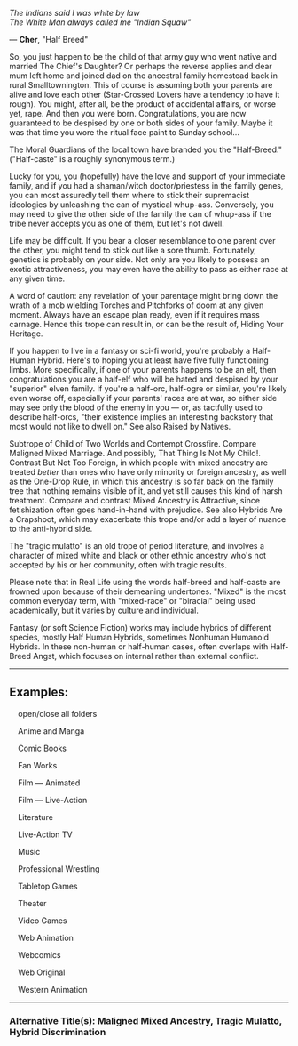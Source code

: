 _The Indians said I was white by law  
The White Man always called me "Indian Squaw"_

— **Cher**, "Half Breed"

So, you just happen to be the child of that army guy who went native and married The Chief's Daughter? Or perhaps the reverse applies and dear mum left home and joined dad on the ancestral family homestead back in rural Smalltownington. This of course is assuming both your parents are alive and love each other (Star-Crossed Lovers have a tendency to have it rough). You might, after all, be the product of accidental affairs, or worse yet, rape. And then you were born. Congratulations, you are now guaranteed to be despised by one or both sides of your family. Maybe it was that time you wore the ritual face paint to Sunday school...

The Moral Guardians of the local town have branded you the "Half-Breed." ("Half-caste" is a roughly synonymous term.)

Lucky for you, you (hopefully) have the love and support of your immediate family, and if you had a shaman/witch doctor/priestess in the family genes, you can most assuredly tell them where to stick their supremacist ideologies by unleashing the can of mystical whup-ass. Conversely, you may need to give the other side of the family the can of whup-ass if the tribe never accepts you as one of them, but let's not dwell.

Life may be difficult. If you bear a closer resemblance to one parent over the other, you might tend to stick out like a sore thumb. Fortunately, genetics is probably on your side. Not only are you likely to possess an exotic attractiveness, you may even have the ability to pass as either race at any given time.

A word of caution: any revelation of your parentage might bring down the wrath of a mob wielding Torches and Pitchforks of doom at any given moment. Always have an escape plan ready, even if it requires mass carnage. Hence this trope can result in, or can be the result of, Hiding Your Heritage.

If you happen to live in a fantasy or sci-fi world, you're probably a Half-Human Hybrid. Here's to hoping you at least have five fully functioning limbs. More specifically, if one of your parents happens to be an elf, then congratulations you are a half-elf who will be hated and despised by your "superior" elven family. If you're a half-orc, half-ogre or similar, you're likely even worse off, especially if your parents' races are at war, so either side may see only the blood of the enemy in you — or, as tactfully used to describe half-orcs, "their existence implies an interesting backstory that most would not like to dwell on." See also Raised by Natives.

Subtrope of Child of Two Worlds and Contempt Crossfire. Compare Maligned Mixed Marriage. And possibly, That Thing Is Not My Child!. Contrast But Not Too Foreign, in which people with mixed ancestry are treated _better_ than ones who have only minority or foreign ancestry, as well as the One-Drop Rule, in which this ancestry is so far back on the family tree that nothing remains visible of it, and yet still causes this kind of harsh treatment. Compare and contrast Mixed Ancestry is Attractive, since fetishization often goes hand-in-hand with prejudice. See also Hybrids Are a Crapshoot, which may exacerbate this trope and/or add a layer of nuance to the anti-hybrid side.

The "tragic mulatto" is an old trope of period literature, and involves a character of mixed white and black or other ethnic ancestry who's not accepted by his or her community, often with tragic results.

Please note that in Real Life using the words half-breed and half-caste are frowned upon because of their demeaning undertones. "Mixed" is the most common everyday term, with "mixed-race" or "biracial" being used academically, but it varies by culture and individual.

Fantasy (or soft Science Fiction) works may include hybrids of different species, mostly Half Human Hybrids, sometimes Nonhuman Humanoid Hybrids. In these non-human or half-human cases, often overlaps with Half-Breed Angst, which focuses on internal rather than external conflict.

___

## Examples:

    open/close all folders 

    Anime and Manga 

    Comic Books 

    Fan Works 

    Film — Animated 

    Film — Live-Action 

    Literature 

    Live-Action TV 

    Music 

    Professional Wrestling 

    Tabletop Games 

    Theater 

    Video Games 

    Web Animation 

    Webcomics 

    Web Original 

    Western Animation 

___

### **Alternative Title(s):** Maligned Mixed Ancestry, Tragic Mulatto, Hybrid Discrimination